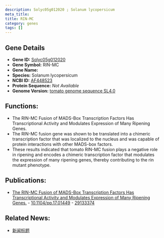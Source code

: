 ```yaml
---
description: Solyc05g012020 ; Solanum lycopersicum
meta_title:
title: RIN-MC
category: genes
tags: []
---
```


## Gene Details
- **Gene ID:**	[Solyc05g012020](https://www.maizegdb.org/gene_center/gene/Solyc05g012020)
- **Gene Symbol:** RIN-MC
- **Gene Name:** 
- **Species:** Solanum lycopersicum
- **NCBI ID:** [ AF448523 ]()
- **Protein Sequence:** *Not Available*
- **Genome Version:** [tomato genome sequence SL4.0]()

## Functions:
   - The RIN-MC Fusion of MADS-Box Transcription Factors Has Transcriptional Activity and Modulates Expression of Many Ripening Genes.
   - The RIN-MC fusion gene was shown to be translated into a chimeric transcription factor that was localized to the nucleus and was capable of protein interactions with other MADS-box factors.
   - These results indicated that tomato RIN-MC fusion plays a negative role in ripening and encodes a chimeric transcription factor that modulates the expression of many ripening genes, thereby contributing to the rin mutant phenotype.

## Publications:
   - [The RIN-MC Fusion of MADS-Box Transcription Factors Has Transcriptional Activity and Modulates Expression of Many Ripening Genes.]( https://academic.oup.com/plphys/article/176/1/891/6117433 ) - [10.1104/pp.17.01449]( https://academic.oup.com/plphys/article/176/1/891/6117433 ) - [29133374](https://pubmed.ncbi.nlm.nih.gov/29133374/)

## Related News:
   - [新闻标题](https://mp.weixin.qq.com/s?__biz=MzIyOTY2NDYyNQ==&mid=2247486939&idx=1&sn=632eec03d8fe9a6099006e8354a969bb&chksm=e8be7fc5dfc9f6d3d1ec2602fae949a966388ef9ab573d13a145712374224c0c28588443a4e3&scene=27#wechat_redirect)
